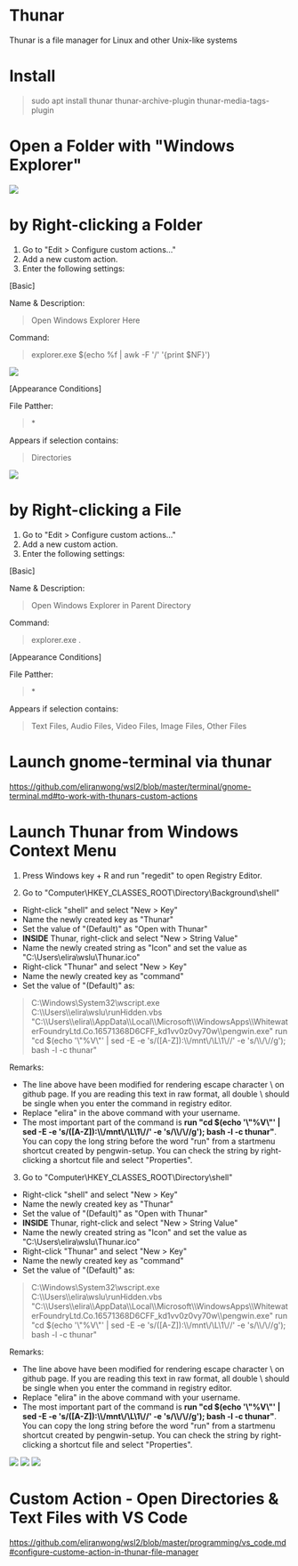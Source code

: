 # Thunar

Thunar is a file manager for Linux and other Unix-like systems

# Install

> sudo apt install thunar thunar-archive-plugin thunar-media-tags-plugin

# Open a Folder with "Windows Explorer"

<img src="open_explorer_from_thunar.png" />

# by Right-clicking a Folder

1) Go to "Edit > Configure custom actions..."
2) Add a new custom action.
3) Enter the following settings:

[Basic]<br>

Name & Description:<br>
> Open Windows Explorer Here<br>

Command:<br>
> explorer.exe $(echo %f | awk -F '/' '{print $NF}')<br>

<img src="thunar_open_explorer_1.png" />

[Appearance Conditions]<br>

File Patther:<br>
> *<br>

Appears if selection contains:<br>
> Directories<br>

<img src="thunar_open_explorer_2.png" />

# by Right-clicking a File

1) Go to "Edit > Configure custom actions..."
2) Add a new custom action.
3) Enter the following settings:

[Basic]<br>

Name & Description:<br>
> Open Windows Explorer in Parent Directory<br>

Command:<br>
> explorer.exe .<br>

[Appearance Conditions]<br>

File Patther:<br>
> *<br>

Appears if selection contains:<br>
> Text Files, Audio Files, Video Files, Image Files, Other Files<br>

# Launch gnome-terminal via thunar

https://github.com/eliranwong/wsl2/blob/master/terminal/gnome-terminal.md#to-work-with-thunars-custom-actions

# Launch Thunar from Windows Context Menu

1) Press Windows key + R and run "regedit" to open Registry Editor.

2) Go to "Computer\HKEY_CLASSES_ROOT\Directory\Background\shell\"

* Right-click "shell" and select "New > Key"
* Name the newly created key as "Thunar"
* Set the value of "(Default)" as "Open with Thunar"
* <b>INSIDE</b> Thunar, right-click and select "New > String Value"
* Name the newly created string as "Icon" and set the value as "C:\Users\elira\wslu\Thunar.ico"
* Right-click "Thunar" and select "New > Key"
* Name the newly created key as "command"
* Set the value of "(Default)" as:<br>
> C:\\Windows\\System32\\wscript.exe C:\\\\Users\\\\elira\\wslu\\runHidden.vbs "C:\\\\Users\\\\elira\\\\AppData\\\\Local\\\\Microsoft\\\\WindowsApps\\\\WhitewaterFoundryLtd.Co.16571368D6CFF_kd1vv0z0vy70w\\\\pengwin.exe" run "cd $(echo '\\"%V\\"' | sed -E -e 's/([A-Z]):\\\\/mnt\\/\\L\\1\\//' -e 's/\\\\/\\//g');  bash -l -c thunar"

Remarks: 
* The line above have been modified for rendering escape character \ on github page.  If you are reading this text in raw format, all double \ should be single when you enter the command in registry editor.
* Replace "elira" in the above command with your username.
* The most important part of the command is <b>run "cd $(echo '\\"%V\\"' | sed -E -e 's/([A-Z]):\\\\/mnt\\/\\L\\1\\//' -e 's/\\\\/\\//g');  bash -l -c thunar"</b>. You can copy the long string before the word "run" from a startmenu shortcut created by pengwin-setup. You can check the string by right-clicking a shortcut file and select "Properties".

3) Go to "Computer\HKEY_CLASSES_ROOT\Directory\shell"

* Right-click "shell" and select "New > Key"
* Name the newly created key as "Thunar"
* Set the value of "(Default)" as "Open with Thunar"
* <b>INSIDE</b> Thunar, right-click and select "New > String Value"
* Name the newly created string as "Icon" and set the value as "C:\Users\elira\wslu\Thunar.ico"
* Right-click "Thunar" and select "New > Key"
* Name the newly created key as "command"
* Set the value of "(Default)" as:<br>
> C:\\Windows\\System32\\wscript.exe C:\\\\Users\\\\elira\\wslu\\runHidden.vbs "C:\\\\Users\\\\elira\\\\AppData\\\\Local\\\\Microsoft\\\\WindowsApps\\\\WhitewaterFoundryLtd.Co.16571368D6CFF_kd1vv0z0vy70w\\\\pengwin.exe" run "cd $(echo '\\"%V\\"' | sed -E -e 's/([A-Z]):\\\\/mnt\\/\\L\\1\\//' -e 's/\\\\/\\//g');  bash -l -c thunar"

Remarks: 
* The line above have been modified for rendering escape character \ on github page.  If you are reading this text in raw format, all double \ should be single when you enter the command in registry editor.
* Replace "elira" in the above command with your username.
* The most important part of the command is <b>run "cd $(echo '\\"%V\\"' | sed -E -e 's/([A-Z]):\\\\/mnt\\/\\L\\1\\//' -e 's/\\\\/\\//g');  bash -l -c thunar"</b>. You can copy the long string before the word "run" from a startmenu shortcut created by pengwin-setup. You can check the string by right-clicking a shortcut file and select "Properties".

<img src="registry_editor_1.png" />

<img src="registry_editor_2.png" />

<img src="add_thunar_to_context_menu.png" />

# Custom Action - Open Directories & Text Files with VS Code

https://github.com/eliranwong/wsl2/blob/master/programming/vs_code.md#configure-custome-action-in-thunar-file-manager
